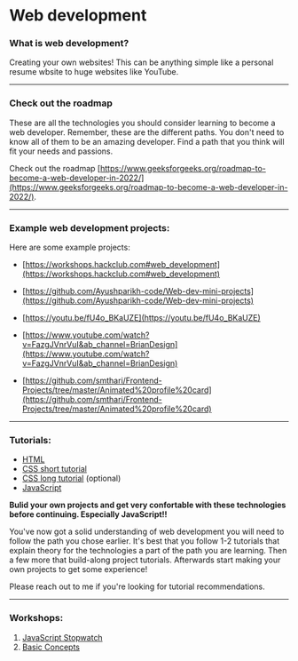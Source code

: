 # Web development

### What is web development?

Creating your own websites! This can be anything simple like a personal resume wbsite to huge websites like YouTube.

---

### Check out the roadmap

These are all the technologies you should consider learning to become a web developer. Remember, these are the different paths. You don't need to know all of them to be an amazing developer. Find a path that you think will fit your needs and passions.

Check out the roadmap [https://www.geeksforgeeks.org/roadmap-to-become-a-web-developer-in-2022/](https://www.geeksforgeeks.org/roadmap-to-become-a-web-developer-in-2022/).

---

### Example web development projects:

Here are some example projects:

-   [https://workshops.hackclub.com#web_development](https://workshops.hackclub.com#web_development)
-   [https://github.com/Ayushparikh-code/Web-dev-mini-projects](https://github.com/Ayushparikh-code/Web-dev-mini-projects)
-   [https://youtu.be/fU4o_BKaUZE](https://youtu.be/fU4o_BKaUZE)
-   [https://www.youtube.com/watch?v=FazgJVnrVuI&ab_channel=BrianDesign](https://www.youtube.com/watch?v=FazgJVnrVuI&ab_channel=BrianDesign)

- [https://github.com/smthari/Frontend-Projects/tree/master/Animated%20profile%20card](https://github.com/smthari/Frontend-Projects/tree/master/Animated%20profile%20card)

---

### Tutorials:

-   [HTML](https://www.youtube.com/watch?v=qz0aGYrrlhU&ab_channel=ProgrammingwithMosh)
-   [CSS short tutorial](https://www.youtube.com/watch?v=yfoY53QXEnI&ab_channel=TraversyMedia)
-   [CSS long tutorial](https://www.youtube.com/watch?v=G3e-cpL7ofc&ab_channel=SuperSimpleDev) (optional)
-   [JavaScript](https://www.youtube.com/watch?v=hdI2bqOjy3c&ab_channel=TraversyMedia)

**Bulid your own projects and get very confortable with these technologies before continuing. Especially JavaScript!!**

You've now got a solid understanding of web development you will need to follow the path you chose earlier. It's best that you follow 1-2 tutorials that explain theory for the technologies a part of the path you are learning. Then a few more that build-along project tutorials. Afterwards start making your own projects to get some experience!

Please reach out to me if you're looking for tutorial recommendations.

---

### Workshops:

1. [JavaScript Stopwatch](workshops/stopwatch)
2. [Basic Concepts](workshops/basic-concepts)
